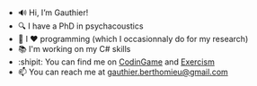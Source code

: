 - 🔊 Hi, I’m Gauthier!
- 🔍 I have a PhD in psychacoustics
- 🤖 I ❤️ programming (which I occasionnaly do for my research)
- 📚 I'm working on my C# skills
- :shipit: You can find me on [CodinGame](https://www.codingame.com/profile/53038fbe81bae449ed409474d49ce6fd1257393 "CodinGame") and [Exercism](https://exercism.org/profiles/Gautzilla "Exercism")
- 📫 You can reach me at gauthier.berthomieu@gmail.com
